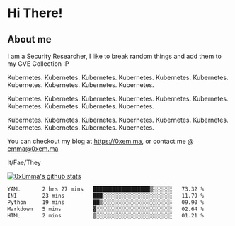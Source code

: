 # Hi There!

## About me
I am a Security Researcher, I like to break random things and add them to my CVE Collection :P 

Kubernetes. Kubernetes. Kubernetes. Kubernetes. Kubernetes. Kubernetes. Kubernetes. Kubernetes. Kubernetes. Kubernetes.

Kubernetes. Kubernetes. Kubernetes. Kubernetes. Kubernetes. Kubernetes. Kubernetes. Kubernetes. Kubernetes. Kubernetes.

Kubernetes. Kubernetes. Kubernetes. Kubernetes. Kubernetes. Kubernetes. Kubernetes. Kubernetes. Kubernetes. Kubernetes.

You can checkout my blog at https://0xem.ma, or contact me @ [emma@0xem.ma](mailto:emma@0xem.ma)

It/Fae/They

[![0xEmma's github stats](https://github-readme-stats.vercel.app/api?username=0xEmma&count_private=true&show_icons=true&theme=gruvbox)](https://github.com/0xEmma)
<!--START_SECTION:waka-->

```txt
YAML       2 hrs 27 mins   ██████████████████▒░░░░░░   73.32 %
INI        23 mins         ███░░░░░░░░░░░░░░░░░░░░░░   11.79 %
Python     19 mins         ██▒░░░░░░░░░░░░░░░░░░░░░░   09.90 %
Markdown   5 mins          ▓░░░░░░░░░░░░░░░░░░░░░░░░   02.64 %
HTML       2 mins          ▒░░░░░░░░░░░░░░░░░░░░░░░░   01.21 %
```

<!--END_SECTION:waka-->
